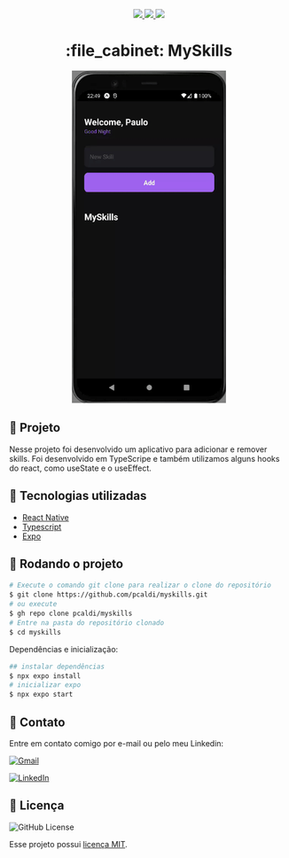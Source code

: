 <div align="center">
   <a href="#-tecnologias-utilizadas">
      <img src="https://img.shields.io/badge/react_native-%2320232a.svg?style=for-the-badge&logo=react&logoColor=%2361DAFB" />
      <img src="https://img.shields.io/badge/typescript-%23007ACC.svg?style=for-the-badge&logo=typescript&logoColor=white" />
      <img src="https://img.shields.io/badge/expo-1C1E24?style=for-the-badge&logo=expo&logoColor=#D04A37" />
   </a>
</div>
                                                                     
<h1 align="center">:file_cabinet: MySkills</h1>  

<p align="center">
  <img height="600" src="src/assets/to-readme/myskills.gif"/>
</p>
                                                             


## :memo: Projeto
Nesse projeto foi desenvolvido um aplicativo para adicionar e remover skills. Foi desenvolvido em TypeScripe e também utilizamos alguns hooks do react, como useState e o useEffect.


## :wrench: Tecnologias utilizadas
* [React Native](https://reactnative.dev/)
* [Typescript](https://www.typescriptlang.org/)
* [Expo](https://expo.dev/)

## :rocket: Rodando o projeto

```bash
# Execute o comando git clone para realizar o clone do repositório
$ git clone https://github.com/pcaldi/myskills.git
# ou execute
$ gh repo clone pcaldi/myskills
# Entre na pasta do repositório clonado
$ cd myskills
```

Dependências e inicialização:

```bash
## instalar dependências
$ npx expo install
# inicializar expo
$ npx expo start
```
## 📲 Contato

Entre em contato comigo por e-mail ou pelo meu Linkedin:

<a href="mailto:pcaldi@gmail.com"><img src="https://img.shields.io/badge/Gmail-D14836?style=for-the-badge&logo=gmail&logoColor=white" alt="Gmail"/></a>

<a href="https://www.linkedin.com/in/pcaldi/"><img src="https://img.shields.io/badge/linkedin%20-%230077B5.svg?&style=for-the-badge&logo=linkedin&logoColor=white" alt="LinkedIn"/></a>


## :closed_book: Licença
<a>
  <img alt="GitHub License" src="https://img.shields.io/github/license/mathrb22/IgniteLab-Design-System">
</a>

Esse projeto possui [licença MIT](./LICENSE).


